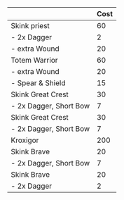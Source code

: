 | | Cost |
| ---| --- |
Skink priest |	60
- 2x Dagger |	2
- extra Wound |	20
Totem Warrior	| 60
- extra Wound	| 20
- Spear & Shield	| 15
Skink Great Crest	| 30
- 2x Dagger,  Short Bow	| 7
Skink Great Crest	| 30
- 2x Dagger,  Short Bow	| 7
Kroxigor	| 200
Skink Brave	| 20
- 2x Dagger,  Short Bow	| 7
Skink Brave	| 20
- 2x Dagger	| 2

